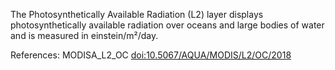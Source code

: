 The Photosynthetically Available Radiation (L2) layer displays photosynthetically available radiation over oceans and large bodies of water and is measured in einstein/m²/day.

References: MODISA_L2_OC [doi:10.5067/AQUA/MODIS/L2/OC/2018](https://doi.org/10.5067/AQUA/MODIS/L2/OC/2018)